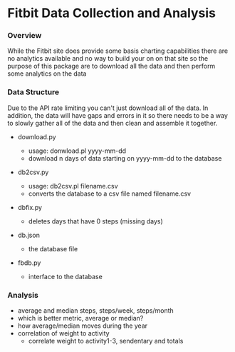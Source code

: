 Fitbit Data Collection and Analysis
===================================

### Overview

While the Fitbit site does provide some basis charting capabilities there
are no analytics available and no way to build your on on that site so
the purpose of this package are to download all the data and then perform
some analytics on the data

### Data Structure

Due to the API rate limiting you can't just download all of the data. In 
addition, the data will have gaps and errors in it so there needs to be a
way to slowly gather all of the data and then clean and assemble it together.

* download.py
  * usage: donwload.pl yyyy-mm-dd
  * download n days of data starting on yyyy-mm-dd to the database

* db2csv.py
  * usage: db2csv.pl filename.csv
  * converts the database to a csv file named filename.csv

* dbfix.py
  * deletes days that have 0 steps (missing days)

* db.json
  * the database file

* fbdb.py
  * interface to the database

### Analysis

* average and median steps, steps/week, steps/month
* which is better metric, average or median?
* how average/median moves during the year
* correlation of weight to activity
  * correlate weight to activity1-3, sendentary and totals

